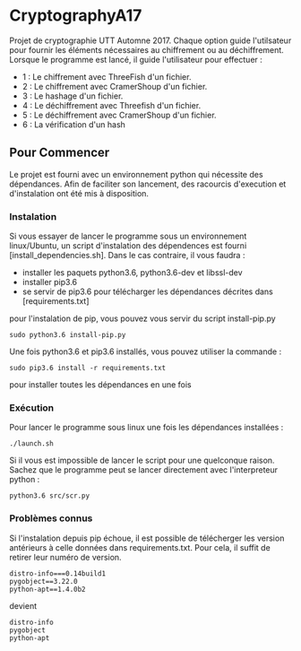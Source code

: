 # CryptographyA17

Projet de cryptographie UTT Automne 2017. Chaque option guide l'utilsateur pour fournir les éléments nécessaires au chiffrement ou au déchiffrement. Lorsque le programme est lancé, il guide l'utilisateur pour effectuer :
- 1 : Le chiffrement avec ThreeFish d'un fichier.
- 2 : Le chiffrement avec CramerShoup d'un fichier.
- 3 : Le hashage d'un fichier.
- 4 : Le déchiffrement avec Threefish d'un fichier.
- 5 : Le déchiffrement avec CramerShoup d'un fichier.
- 6 : La vérification d'un hash

## Pour Commencer
Le projet est fourni avec un environnement python qui nécessite des dépendances. Afin de faciliter son lancement, des racourcis d'execution et d'instalation ont été mis à disposition.

### Instalation
Si vous essayer de lancer le programme sous un environnement linux/Ubuntu, un script d'instalation des dépendences est fourni [install_dependencies.sh]. Dans le cas contraire, il vous faudra :

- installer les paquets python3.6, python3.6-dev et libssl-dev
- installer pip3.6
- se servir de pip3.6 pour télécharger les dépendances décrites dans [requirements.txt]

pour l'instalation de pip, vous pouvez vous servir du script install-pip.py

```
sudo python3.6 install-pip.py
```

Une fois python3.6 et pip3.6 installés, vous pouvez utiliser la commande :

```
sudo pip3.6 install -r requirements.txt
```
pour installer toutes les dépendances en une fois

### Exécution

Pour lancer le programme sous linux une fois les dépendances installées :
```
./launch.sh
```

Si il vous est impossible de lancer le script pour une quelconque raison. Sachez que le programme peut se lancer directement avec l'interpreteur python :
```
python3.6 src/scr.py
```

### Problèmes connus
Si l'instalation depuis pip échoue, il est possible de télécherger les version antérieurs à celle données dans requirements.txt. Pour cela, il suffit de retirer leur numéro de version.

```
distro-info===0.14build1
pygobject==3.22.0
python-apt==1.4.0b2
```
devient 
```
distro-info
pygobject
python-apt
```
